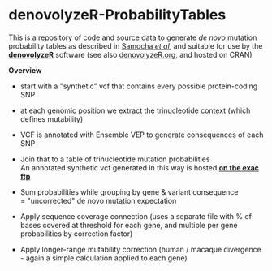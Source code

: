 # denovolyzeR-ProbabilityTables

This is a repository of code and source data to generate *de novo* mutation probability tables as described in [Samocha *et al*][Samocha], and suitable for use by the [**denovolyzeR**][Ware] software (see also [denovolyzeR.org][denovolyzer], and hosted on CRAN)

**Overview**  

- start with a "synthetic" vcf that contains every possible protein-coding SNP  
- at each genomic position we extract the trinucleotide context (which defines mutability)  
- VCF is annotated with Ensemble VEP to generate consequences of each SNP  
- Join that to a table of trinucleotide mutation probabilities  
  An annotated synthetic vcf generated in this way is hosted [**on the exac ftp**][exacFtp]  

- Sum probabilities while grouping by gene & variant consequence  
  = "uncorrected" de novo mutation expectation  
- Apply sequence coverage connection (uses a separate file with % of bases covered at threshold for each gene, and multiple per gene probabilities by correction factor)  
- Apply longer-range mutability correction (human / macaque divergence - again a simple calculation applied to each gene)  




[Samocha]: http://www.nature.com/doifinder/10.1038/ng.3050
  "Samocha et al. Nature Genetics 2014"
[Ware]: http://onlinelibrary.wiley.com/doi/10.1002/0471142905.hg0725s87/abstract
	"Ware et al. Current Protocols in Human Genetics 2015"
[denovolyzer]: http://denovolyzeR.org
  "denovolyzeR.org"
[exacFtp]: ftp://ftp.broadinstitute.org/pub/ExAC_release/current/manuscript_data/all_possible_variants
  "exac ftp"
